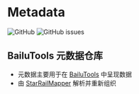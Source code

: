 # Metadata
![GitHub](https://img.shields.io/badge/License-MIT-brightgreen?style=flat-square)
![GitHub issues](https://img.shields.io/github/issues/Bailu-Studios/MetaData?label=Issues&style=flat-square)

## BailuTools 元数据仓库

* 元数据主要用于在 [BailuTools](https://github.com/Bailu-Studios/BailuTools) 中呈现数据
* 由 [StarRailMapper](https://github.com/Bailu-Studios/StarRailMapper) 解析并重新组织
